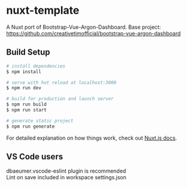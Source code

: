 # nuxt-template

A Nuxt port of Bootstrap-Vue-Argon-Dashboard.
Base project: https://github.com/creativetimofficial/bootstrap-vue-argon-dashboard

## Build Setup

```bash
# install dependencies
$ npm install

# serve with hot reload at localhost:3000
$ npm run dev

# build for production and launch server
$ npm run build
$ npm run start

# generate static project
$ npm run generate
```

For detailed explanation on how things work, check out [Nuxt.js docs](https://nuxtjs.org).

## VS Code users

dbaeumer.vscode-eslint plugin is recommended  
Lint on save included in workspace settings.json
